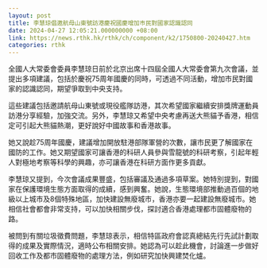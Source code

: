 ```yaml
---
layout: post
title: 李慧琼倡邀航母山東號訪港慶祝國慶增加巿民對國家認識認同
date: 2024-04-27 12:05:21.000000000 +08:00
link: https://news.rthk.hk/rthk/ch/component/k2/1750800-20240427.htm
categories: rthk
---
```


全國人大常委會委員李慧琼日前於北京出席十四屆全國人大常委會第九次會議，並提出多項建議，包括於慶祝75周年國慶的同時，可透過不同活動，增加市民對國家的認識認同，期望爭取到中央支持。

這些建議包括邀請航母山東號或現役艦隊訪港，其次希望國家繼續安排獎牌運動員訪港分享經驗，加強交流。另外，李慧琼又希望中央考慮再送大熊貓予香港，相信定可引起大熊貓熱潮，更好說好中國故事和香港故事。

她又說趁75周年國慶，建議增加開放駐港部隊軍營的次數，讓市民更了解國家在國防的工作。她又期望國家可讓香港的科研人員參與雪龍號的科研考察，引起年輕人對極地考察等科學的興趣，亦可讓香港在科研方面作更多貢獻。

李慧琼又提到，今次會議成果豐盛，包括審議及通過多項草案。她特別提到，對國家在保護環境生態方面取得的成續，感到興奮。她說，生態環境部推動過百個的地級以上城市及8個特殊地區，加快建設無廢城市，香港亦要一起建設無廢城市。她相信社會都會非常支持，可以加快相關步伐，探討適合香港處理都市固體廢物的路。

被問到有關垃圾徵費問題，李慧琼表示，相信特區政府會認真總結先行先試計劃取得的成果及實際情況，適時公布相關安排。她認為可以趁此機會，討論進一步做好回收工作及都市固體廢物的處理方法，例如研究加快興建焚化爐。
